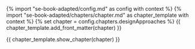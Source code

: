 <frontmatter>
{% import "se-book-adapted/config.md" as config with context %}
{% import "se-book-adapted/chapters/chapter.md" as chapter_template with context %}
{% set chapter = config.chapters.designApproaches %}
{{ chapter_template.add_front_matter(chapter) }}
</frontmatter>

{{ chapter_template.show_chapter(chapter) }}